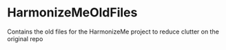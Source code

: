 # HarmonizeMeOldFiles
Contains the old files for the HarmonizeMe project to reduce clutter on the original repo
